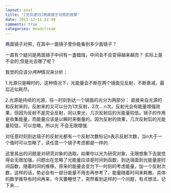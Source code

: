 ```yaml
---
layout: post
title: "[无穷递归]两面镜子对照的效果"
date: 2011-12-11 22:49
comments: true
categories: Headstream
---
```

两面镜子对照，在其中一面镜子里你能看到多少面镜子？

一直有个疑问是两面镜子中间有一盏蜡烛，中间会不会变得越来越亮？ 实际上是不会的,但是光去哪了呢？  

我觉的应该分*两种*情况来分析：   

1.光源只是瞬时的，这种情况下，光能量会不断在两个镜面见反射，不断衰减，最后近似耗尽。

2.光源是持续的光源，任一时刻到达一个镜面的光分为两部分： 直接来自光源的和反射来的。反射来的又可以分为1次反射，2次....n次。反射光会有能量增强效果，但因为反射不是完全反射，同以束光，几次反射后的光能量较低。镜子的作用是收集能量，而能量应该是以瞬时来衡量的。因为反射的效果，几次反射后的光能量较低，可以忽略，所以光 不会无限增强.

对任意时刻到达镜子的反射光都有一个反射次数标记n表示反射次数，当n大于一个值时可以忽略了，读任意一个镜子考虑都是一样的.    

这里易出的问题是对研究对象的选取。如果你以光为研究对象，无限想象下去就觉得会无限加强，问题出在忽略了光能量应该是时间到函数，到达镜面到光能量是时间函数，随着时间的推移，原来的能量会变为下一时刻的考虑能量，加一个反射次数，这样的话，势必会有一部分能量不用去再参考了。能量随着时间来耗散。具体的数学推导有时间再来，今天要睡觉了，突然看到这样的一个问题，有点想法，记下来....
